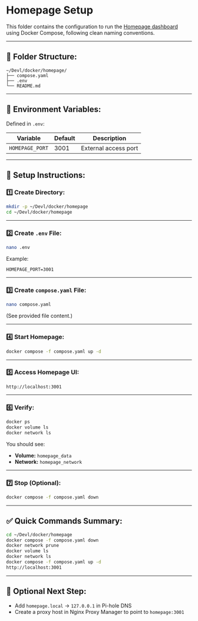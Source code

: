 # Homepage Setup

This folder contains the configuration to run the [Homepage dashboard](https://github.com/gethomepage/homepage) using Docker Compose, following clean naming conventions.

---

## 📂 Folder Structure:

```
~/Devl/docker/homepage/
├── compose.yaml
├── .env
└── README.md
```

---

## 🌱 Environment Variables:

Defined in `.env`:

| Variable       | Default | Description            |
|----------------|---------|------------------------|
| `HOMEPAGE_PORT`| 3001    | External access port   |

---

## 🚀 Setup Instructions:

### 1️⃣ Create Directory:

```bash
mkdir -p ~/Devl/docker/homepage
cd ~/Devl/docker/homepage
```

---

### 2️⃣ Create `.env` File:

```bash
nano .env
```

Example:

```env
HOMEPAGE_PORT=3001
```

---

### 3️⃣ Create `compose.yaml` File:

```bash
nano compose.yaml
```

(See provided file content.)

---

### 4️⃣ Start Homepage:

```bash
docker compose -f compose.yaml up -d
```

---

### 5️⃣ Access Homepage UI:

```
http://localhost:3001
```

---

### 6️⃣ Verify:

```bash
docker ps
docker volume ls
docker network ls
```

You should see:

- **Volume:** `homepage_data`
- **Network:** `homepage_network`

---

### 7️⃣ Stop (Optional):

```bash
docker compose -f compose.yaml down
```

---

## ✅ Quick Commands Summary:

```bash
cd ~/Devl/docker/homepage
docker compose -f compose.yaml down
docker network prune
docker volume ls
docker network ls
docker compose -f compose.yaml up -d
http://localhost:3001
```

---

## 🔮 Optional Next Step:

- Add `homepage.local` → `127.0.0.1` in Pi-hole DNS
- Create a proxy host in Nginx Proxy Manager to point to `homepage:3001`
